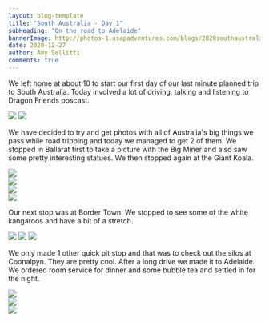 ```yaml
---
layout: blog-template
title: "South Australia - Day 1"
subHeading: "On the road to Adelaide"
bannerImage: http://photos-1.asapadventures.com/blogs/2020southaustralia/2020-12-27/20201227153241_IMG_6031.jpg_compressed.JPEG
date: 2020-12-27
author: Amy Sellitti
comments: true
---
```


We left home at about 10 to start our first day of our last minute planned trip to South Australia. Today involved a lot of driving, talking and listening to Dragon Friends poscast.

<div class="grid-2c">
  <img src="http://photos-1.asapadventures.com/blogs/2020southaustralia/2020-12-27/20201227131447_IMG_6005.jpg_compressed.JPEG"/>
  <img src="http://photos-1.asapadventures.com/blogs/2020southaustralia/2020-12-27/20201227131819_IMG_6008.jpg_compressed.JPEG"/>
</div>

We have decided to try and get photos with all of Australia's big things we pass while road tripping and today we managed to get 2 of them. We stopped in Ballarat first to take a picture with the Big Miner and also saw some pretty interesting statues. We then stopped again at the Giant Koala.

<div class="center-image"><img src="http://photos-1.asapadventures.com/blogs/2020southaustralia/2020-12-27/PXL_20201227_002849419.jpg_compressed.JPEG" /></div>
<div class="center-image"><img src="http://photos-1.asapadventures.com/blogs/2020southaustralia/2020-12-27/PXL_20201227_003000641.jpg_compressed.JPEG" /></div>
<div class="center-image"><img src="http://photos-1.asapadventures.com/blogs/2020southaustralia/2020-12-27/PXL_20201227_003058631.jpg_compressed.JPEG" /></div>
<div class="center-image"><img src="http://photos-1.asapadventures.com/blogs/2020southaustralia/2020-12-27/PXL_20201227_022852125.MP.jpg_compressed.JPEG" /></div>

Our next stop was at Border Town. We stopped to see some of the white kangaroos and have a bit of a stretch.

<div class="grid-1l-2w">
  <img src="http://photos-1.asapadventures.com/blogs/2020southaustralia/2020-12-27/20201227153034_IMG_6022.jpg_compressed.JPEG"/>
  <img src="http://photos-1.asapadventures.com/blogs/2020southaustralia/2020-12-27/20201227153241_IMG_6031.jpg_compressed.JPEG"/>
  <img src="http://photos-1.asapadventures.com/blogs/2020southaustralia/2020-12-27/20201227153242_IMG_6032.jpg_compressed.JPEG"/>
</div>

We only made 1 other quick pit stop and that was to check out the silos at Coonalpyn. They are pretty cool. After a long drive we made it to Adelaide. We ordered room service for dinner and some bubble tea and settled in for the night.

<div class="center-image"><img src="http://photos-1.asapadventures.com/blogs/2020southaustralia/2020-12-27/PXL_20201227_061157812.jpg_compressed.JPEG" /></div>
<div class="center-image"><img src="http://photos-1.asapadventures.com/blogs/2020southaustralia/2020-12-27/PXL_20201227_090109244.jpg_compressed.JPEG" /></div>
<div class="center-image"><img src="http://photos-1.asapadventures.com/blogs/2020southaustralia/2020-12-27/PXL_20201227_093745460.jpg_compressed.JPEG" /></div>
